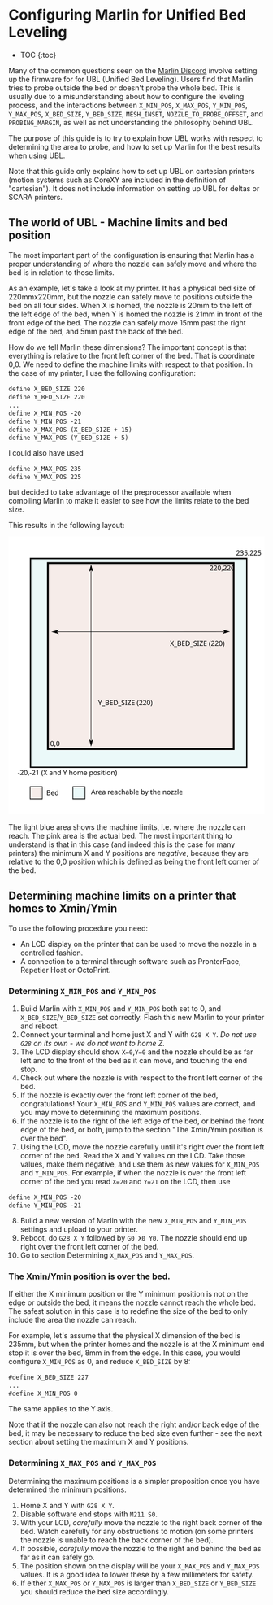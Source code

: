 # Configuring Marlin for Unified Bed Leveling

* TOC
{:toc}

Many of the common questions seen on the
[Marlin Discord](https://discord.gg/n5NJ59y) involve setting up the
firmware for for UBL (Unified Bed Leveling). Users find that Marlin
tries to probe outside the bed or doesn't probe the whole bed. This
is usually due to a misunderstanding about how to configure the
leveling process, and the interactions between `X_MIN_POS`, `X_MAX_POS`,
`Y_MIN_POS`, `Y_MAX_POS`, `X_BED_SIZE`, `Y_BED_SIZE`, `MESH_INSET`,
`NOZZLE_TO_PROBE_OFFSET`, and `PROBING_MARGIN`, as well as not
understanding the philosophy behind UBL.

The purpose of this guide is to try to explain how UBL works with
respect to determining the area to probe, and how to set up Marlin for
the best results when using UBL.

Note that this guide only explains how to set up UBL on cartesian
printers (motion systems such as CoreXY are included in the definition of
"cartesian"). It does not include information on setting up UBL for deltas
or SCARA printers.

## The world of UBL - Machine limits and bed position

The most important part of the configuration is ensuring that Marlin has
a proper understanding of where the nozzle can safely move and where the
bed is in relation to those limits.

As an example, let's take a look at my printer. It has a physical bed size
of 220mmx220mm, but the nozzle can safely move to positions outside the
bed on all four sides. When X is homed, the nozzle is 20mm to the left of
the left edge of the bed, when Y is homed the nozzle is 21mm in front of
the front edge of the bed. The nozzle can safely move 15mm past the
right edge of the bed, and 5mm past the back of the bed.

How do we tell Marlin these dimensions? The important concept is that
everything is relative to the front left corner of the bed. That is
coordinate 0,0. We need to define the machine limits with respect to that
position. In the case of my printer, I use the following configuration:

```
define X_BED_SIZE 220
define Y_BED_SIZE 220
...
define X_MIN_POS -20
define Y_MIN_POS -21
define X_MAX_POS (X_BED_SIZE + 15)
define Y_MAX_POS (Y_BED_SIZE + 5)
```
I could also have used
```
define X_MAX_POS 235
define Y_MAX_POS 225
```
but decided to take advantage of the preprocessor available when
compiling Marlin to make it easier to see how the limits relate to the
bed size.

This results in the following layout:

![Machine Limits Example](assets/images/MachineLimits1.svg)

The light blue area shows the machine limits, i.e. where the nozzle
can reach. The pink area is the actual bed. The most important
thing to understand is that in this case (and indeed this is the case
for many printers) the minimum X and Y positions are _negative_,
because they are relative to the 0,0 position which is defined as
being the front left corner of the bed.

## Determining machine limits on a printer that homes to Xmin/Ymin

To use the following procedure you need:

- An LCD display on the printer that can be used to move the nozzle in a
controlled fashion.
- A connection to a terminal through software such as PronterFace,
Repetier Host or OctoPrint.

### Determining `X_MIN_POS` and `Y_MIN_POS`

1. Build Marlin with `X_MIN_POS` and `Y_MIN_POS` both set to 0, and
`X_BED_SIZE`/`Y_BED_SIZE` set correctly. Flash this new Marlin to your
printer and reboot.
2. Connect your terminal and home just X and Y with `G28 X Y`. _Do not use `G28` on its own - we do not want to home Z._
3. The LCD display should show `X=0`,`Y=0` and the nozzle should be as far left and to the front of the bed as it can move, and touching the end stop.
4. Check out where the nozzle is with respect to the front left corner of
the bed. 
5. If the nozzle is exactly over the front left corner of the bed,
congratulations! Your `X_MIN_POS` and `Y_MIN_POS` values are correct, and
you may move to determining the maximum positions.
6. If the nozzle is to the right of the left edge of the bed, or behind
the front edge of the bed, or both, jump to the section "The Xmin/Ymin
position is over the bed".
7. Using the LCD, move the nozzle carefully until it's right over the
front left corner of the bed. Read the X and Y values on the LCD. Take those
values, make them negative, and use them as new values for `X_MIN_POS` and
`Y_MIN_POS`. For example, if when the nozzle is over the front left corner of
the bed you read `X=20` and `Y=21` on the LCD, then use
```
define X_MIN_POS -20
define Y_MIN_POS -21
```
8. Build a new version of Marlin with the new `X_MIN_POS` and `Y_MIN_POS`
settings and upload to your printer.
9. Reboot, do `G28 X Y` followed by `G0 X0 Y0`. The nozzle should end up
right over the front left corner of the bed.
10. Go to section Determining `X_MAX_POS` and `Y_MAX_POS`.

### The Xmin/Ymin position is over the bed.

If either the X minimum position or the Y minimum position is not on the edge
or outside the bed, it means the nozzle cannot reach the whole bed. The
safest solution in this case is to redefine the size of the bed to only
include the area the nozzle can reach.

For example, let's assume that the physical X dimension of the bed is 235mm,
but when the printer homes and the nozzle is at the X minimum end stop it is
over the bed, 8mm in from the edge. In this case, you would configure
`X_MIN_POS` as 0, and reduce `X_BED_SIZE` by 8:
```
#define X_BED_SIZE 227
...
#define X_MIN_POS 0
```

The same applies to the Y axis.

Note that if the nozzle can also not reach the right and/or back edge of the bed,
it may be necessary to reduce the bed size even further - see the next section
about setting the maximum X and Y positions.

### Determining `X_MAX_POS` and `Y_MAX_POS`

Determining the maximum positions is a simpler proposition once you have
determined the minimum positions.

1. Home X and Y with `G28 X Y`.
2. Disable software end stops with `M211 S0`.
3. With your LCD, _carefully_ move the nozzle to the right back corner of the
bed. Watch carefully for any obstructions to motion (on some printers the
nozzle is unable to reach the back corner of the bed).
4. If possible, _carefully_ move the nozzle to the right and behind the bed as far as it can safely go.
5. The position shown on the display will be your `X_MAX_POS` and `Y_MAX_POS` values. It is a good idea to lower these by a few millimeters for safety.
6. If either `X_MAX_POS` or `Y_MAX_POS` is larger than `X_BED_SIZE` or `Y_BED_SIZE` you should reduce the bed size accordingly.
